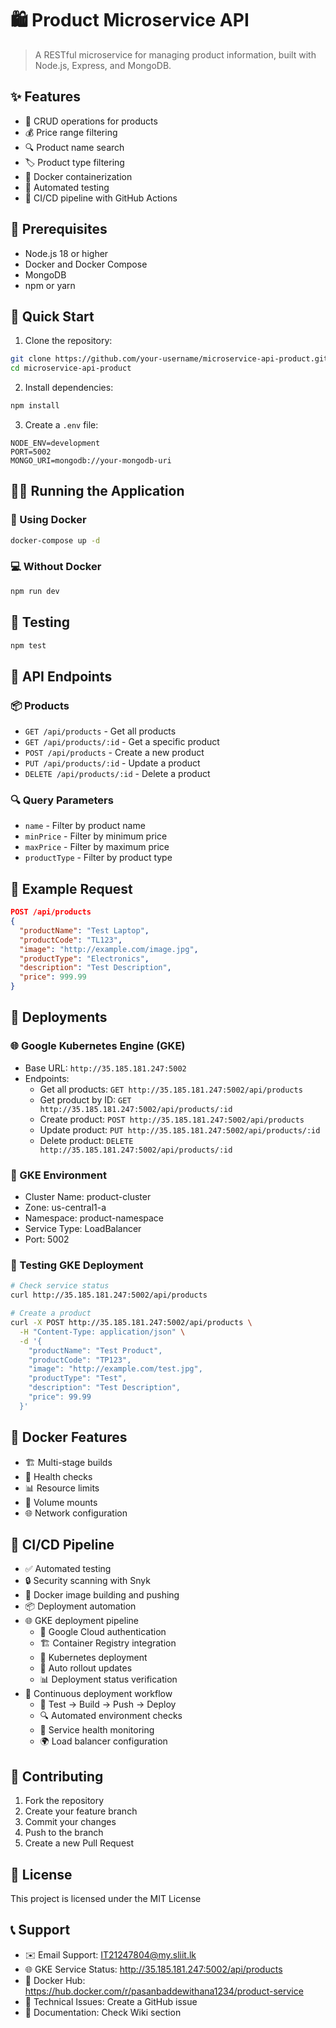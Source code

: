# 🛍️ Product Microservice API

> A RESTful microservice for managing product information, built with Node.js, Express, and MongoDB.

## ✨ Features

- 📝 CRUD operations for products
- 💰 Price range filtering
- 🔍 Product name search
- 🏷️ Product type filtering
- 🐳 Docker containerization
- 🧪 Automated testing
- 🚀 CI/CD pipeline with GitHub Actions

## 🔧 Prerequisites

- Node.js 18 or higher
- Docker and Docker Compose
- MongoDB
- npm or yarn

## 🚀 Quick Start

1. Clone the repository:
```bash
git clone https://github.com/your-username/microservice-api-product.git
cd microservice-api-product
```

2. Install dependencies:
```bash
npm install
```

3. Create a `.env` file:
```env
NODE_ENV=development
PORT=5002
MONGO_URI=mongodb://your-mongodb-uri
```

## 🏃‍♂️ Running the Application

### 🐳 Using Docker

```bash
docker-compose up -d
```

### 💻 Without Docker

```bash
npm run dev
```

## 🧪 Testing

```bash
npm test
```

## 🔌 API Endpoints

### 📦 Products

- `GET /api/products` - Get all products
- `GET /api/products/:id` - Get a specific product
- `POST /api/products` - Create a new product
- `PUT /api/products/:id` - Update a product
- `DELETE /api/products/:id` - Delete a product

### 🔍 Query Parameters

- `name` - Filter by product name
- `minPrice` - Filter by minimum price
- `maxPrice` - Filter by maximum price
- `productType` - Filter by product type

## 📝 Example Request

```json
POST /api/products
{
  "productName": "Test Laptop",
  "productCode": "TL123",
  "image": "http://example.com/image.jpg",
  "productType": "Electronics",
  "description": "Test Description",
  "price": 999.99
}
```

## 🚀 Deployments

### 🌐 Google Kubernetes Engine (GKE)
- Base URL: `http://35.185.181.247:5002`
- Endpoints:
  - Get all products: `GET http://35.185.181.247:5002/api/products`
  - Get product by ID: `GET http://35.185.181.247:5002/api/products/:id`
  - Create product: `POST http://35.185.181.247:5002/api/products`
  - Update product: `PUT http://35.185.181.247:5002/api/products/:id`
  - Delete product: `DELETE http://35.185.181.247:5002/api/products/:id`

### 🔧 GKE Environment
- Cluster Name: product-cluster
- Zone: us-central1-a
- Namespace: product-namespace
- Service Type: LoadBalancer
- Port: 5002

### 📝 Testing GKE Deployment
```bash
# Check service status
curl http://35.185.181.247:5002/api/products

# Create a product
curl -X POST http://35.185.181.247:5002/api/products \
  -H "Content-Type: application/json" \
  -d '{
    "productName": "Test Product",
    "productCode": "TP123",
    "image": "http://example.com/test.jpg",
    "productType": "Test",
    "description": "Test Description",
    "price": 99.99
  }'
```

## 🐳 Docker Features

- 🏗️ Multi-stage builds
- 💓 Health checks
- 📊 Resource limits
- 💾 Volume mounts
- 🌐 Network configuration

## 🚀 CI/CD Pipeline

- ✅ Automated testing
- 🔒 Security scanning with Snyk
- 🐳 Docker image building and pushing
- 📦 Deployment automation
- 🌐 GKE deployment pipeline
  - 🔑 Google Cloud authentication
  - 🏗️ Container Registry integration
  - 🚀 Kubernetes deployment
  - 🔄 Auto rollout updates
  - 📊 Deployment status verification
- 🔄 Continuous deployment workflow
  - 🧪 Test → Build → Push → Deploy
  - 🔍 Automated environment checks
  - 📡 Service health monitoring
  - 🌍 Load balancer configuration

## 👥 Contributing

1. Fork the repository
2. Create your feature branch
3. Commit your changes
4. Push to the branch
5. Create a new Pull Request

## 📄 License

This project is licensed under the MIT License

## 📞 Support

- ✉️ Email Support: IT21247804@my.sliit.lk
- 🌐 GKE Service Status: http://35.185.181.247:5002/api/products
- 🐳 Docker Hub: https://hub.docker.com/r/pasanbaddewithana1234/product-service
- 🔧 Technical Issues: Create a GitHub issue
- 📝 Documentation: Check Wiki section


